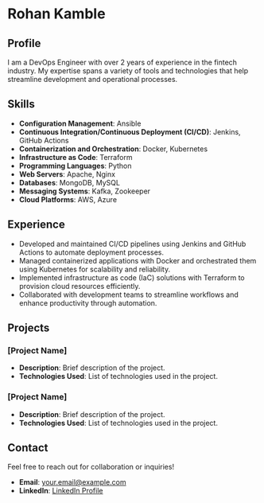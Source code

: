 # Rohan Kamble

## Profile
I am a DevOps Engineer with over 2 years of experience in the fintech industry. My expertise spans a variety of tools and technologies that help streamline development and operational processes.

## Skills
- **Configuration Management**: Ansible
- **Continuous Integration/Continuous Deployment (CI/CD)**: Jenkins, GitHub Actions
- **Containerization and Orchestration**: Docker, Kubernetes
- **Infrastructure as Code**: Terraform
- **Programming Languages**: Python
- **Web Servers**: Apache, Nginx
- **Databases**: MongoDB, MySQL
- **Messaging Systems**: Kafka, Zookeeper
- **Cloud Platforms**: AWS, Azure

## Experience
- Developed and maintained CI/CD pipelines using Jenkins and GitHub Actions to automate deployment processes.
- Managed containerized applications with Docker and orchestrated them using Kubernetes for scalability and reliability.
- Implemented infrastructure as code (IaC) solutions with Terraform to provision cloud resources efficiently.
- Collaborated with development teams to streamline workflows and enhance productivity through automation.

## Projects
### [Project Name]
- **Description**: Brief description of the project.
- **Technologies Used**: List of technologies used in the project.

### [Project Name]
- **Description**: Brief description of the project.
- **Technologies Used**: List of technologies used in the project.

## Contact
Feel free to reach out for collaboration or inquiries!

- **Email**: your.email@example.com
- **LinkedIn**: [LinkedIn Profile](https://www.linkedin.com/in/your-profile)
